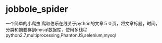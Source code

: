 # jobbole_spider
一个简单的小爬虫
爬取伯乐在线关于python的文章５０页，将文章标题，时间，分类和摘要存到mysql数据库，使用多线程
python2.7,multiprocessing,PhantonJS,selenium,mysql
